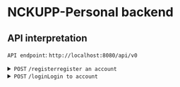 # NCKUPP-Personal backend

## API interpretation

`API endpoint`: `http://localhost:8080/api/v0`

<details>
    <summary> <code>POST</code> <code>/register</code><code>register an account</code></summary>
    
##### Data
```
 {
    "username":<username>,
    "pwd": <pwd>
 }
```

##### Response


Success: -status code `200` with JSON object

```json
{
  "token": "<JWT token>"
}
```

Missing Username: -status code `400` with JSON object
```json
{
  "message": "Missing username"
}
```

Missing password: -status code `400` with JSON object
```json
{
  "message": "Missing password"
}
```

Account Exist: -status code `400`
```json
{
  "message": "AccountAlreadyExist"
}
```



##### JWT token

```
"user_id": <id>
expiration times: 3600s
```

</details>

<details>
    <summary> <code>POST</code> <code>/login</code><code>Login to account</code></summary>

Success: -status code `200` with JSON object

```json
{
  "token": "<JWT token>"
}
```

Missing Username: -status code `400` with JSON object
```json
{
  "message": "Missing username"
}
```

Missing password: -status code `400` with JSON object
```json
{
  "message": "Missing password"
}
```

User Not Found: -status code `401`
```json
{
  "message": "UserNotFound"
}
```

Wrong password: -status code `401`
```json
{
  "message": "WrongPassword"
}
```

##### JWT token

```
"user_id": <id>
expiration times: 3600s
```
</details>


    